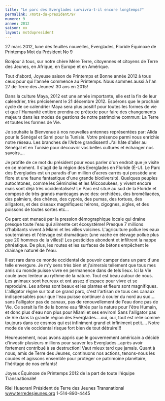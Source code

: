 ```yaml
---
title: "Le parc des Everglades survivra-t-il encore longtemps?"
permalink: /mots-du-president/9/
numero: 9
annee: 2012
saison: xx
layout: motdupresident
---
```

27 mars 2012, lune des feuilles nouvelles, Everglades, Floride
Équinoxe de Printemps
Mot du Président No 9

Bonjour à tous, sur notre chère Mère Terre, citoyennes et citoyens de Terre des Jeunes, en
Afrique, en Europe et en Amérique.

Tout d'abord, Joyeuse saison de Printemps et Bonne année 2012 à tous ceux pour qui l'année commence au Printemps. Nous sommes aussi à l'an 27 de Terre des Jeunes! 30 ans en 2015!

Dans la culture Maya, 2012 est une année importante, elle est la fin de leur calendrier, très précisément le 21 décembre 2012. Espérons que le prochain cycle de ce calendrier Maya sera plus positif pour toutes les formes de vie et que l'Humanité entière prendra ce prétexte pour faire des changements majeurs dans les modes de gestions de notre patrimoine commun: La Terre et toutes les formes de Vie.

Je souhaite la Bienvenue à nos nouvelles antennes représentées par: Alida pour le Sénégal et Sami pour la Tunisie. Votre présence parmi nous enrichie notre réseau. Les branches de l'Arbre grandissent! J'ai hâte d'aller au Sénégal et en Tunisie pour découvrir vos belles cultures et échanger nos savoirs....

Je profite de ce mot du président pour vous parler d'un endroit que je visite en ce moment. Il s'agit de la région des Everglades en Floride (É-U). Le Parc des Everglades est un paradis d'un million d'acres carrés qui possède une flore et une faune fantastique d'une grande biodiversité. Quelques peuples autochtones, comme les Séminoles et les Miccosukees, y vivent encore mais sont déjà très occidentalisés! Le Parc est situé au sud de la Floride et composé de très grands marécages avec des: orchidées, des broméliacées, des palmiers, des chênes, des cyprès, des pumas, des tortues, des alligators, et des oiseaux magnifiques: hérons, cigognes, aigles, et des poissons de toutes sortes etc...

Ce parc est menacé par la pression démographique locale qui draine presque toute l'eau qui alimente cet écosystème! Presque 7 millions d'habitants vivent à Miami et les villes voisines. L'agriculture pollue les eaux souterraines et l'élevage est dramatique: (une vache en élevage pollue plus que 20 hommes de la villes)! Les pesticides abondent et infiltrent la nappe phréatique. De plus, les routes et les surfaces de bétons empêchent le drainage naturel de l'eau.

Il est rare dans ce monde occidental de pouvoir camper dans un parc d'une telle envergure. Je m'y sens très bien et j'aimerais tellement que tous mes amis du monde puisse vivre en permanence dans de tels lieux. Ici la Vie coule avec lenteur au rythme de la nature. Tout est beau autour de nous. Les animaux sont heureux et ont assez d'espace pour vivre et se reproduire. Les arbres sont beaux et les plantes et fleurs sont magnifiques. L'alligator règne sur tout ce grand parc, c'est l'artisan de tous ces canaux indispensables pour que l'eau puisse continuer à couler du nord au sud.... sans l'alligator pas de canaux, pas de renouvellement de l'eau donc pas de Vie. Ce serait la fin de la bonne eau filtrée par la nature pour l'être Humain, et donc plus d'eau non plus pour Miami et ses environ! Sans l'alligator pas de Vie dans la grande région des Everglades....oui, oui, tout est relié comme toujours dans ce cosmos qui est infiniment grand et infiniment petit....  Notre mode de vie occidental risque fort bien de tout détruire!!!

Heureusement, nous avons appris que le gouvernement américain a décidé d'investir plusieurs millions pour sauver les Everglades...après avoir fortement contribué à sa destruction! Vaut mieux tard que jamais. Quant à nous, amis de Terre des Jeunes, continuons nos actions, tenons-nous les coudes et agissons ensemble pour protéger ce patrimoine planétaire, l'héritage de nos enfants!

Joyeux Équinoxe de Printemps 2012 de la part de toute l'équipe Transnationale!

Riel Huaorani
Président de Terre des Jeunes Transnational  www.terredesjeunes.org  1-514-890-4445
